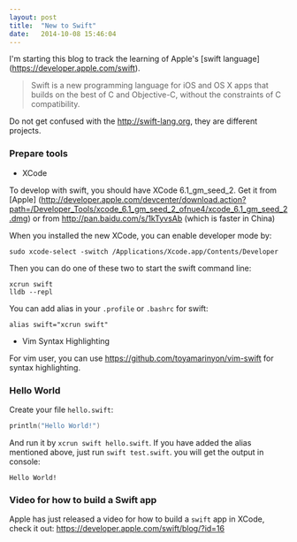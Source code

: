 ```yaml
---
layout: post
title:  "New to Swift"
date:   2014-10-08 15:46:04
---
```

I'm starting this blog to track the learning of Apple's [swift language]
(https://developer.apple.com/swift).

> Swift is a new programming language for iOS and OS X apps that builds on the
> best of C and Objective-C, without the constraints of C compatibility.

Do not get confused with the http://swift-lang.org, they are different projects.

### Prepare tools

- XCode

To develop with swift, you should have XCode 6.1_gm_seed_2. Get it from [Apple]
(http://developer.apple.com/devcenter/download.action?path=/Developer_Tools/xcode_6.1_gm_seed_2_ofnue4/xcode_6.1_gm_seed_2.dmg)
or from http://pan.baidu.com/s/1kTyvsAb (which is faster in China)

When you installed the new XCode, you can enable developer mode by:

```
sudo xcode-select -switch /Applications/Xcode.app/Contents/Developer
```

Then you can do one of these two to start the swift command line:

```
xcrun swift
lldb --repl
```
You can add alias in your `.profile` or `.bashrc` for swift:

```
alias swift="xcrun swift"
```

- Vim Syntax Highlighting

For vim user, you can use https://github.com/toyamarinyon/vim-swift for syntax
highlighting.

### Hello World

Create your file `hello.swift`:

```swift
println("Hello World!")
```

And run it by `xcrun swift hello.swift`. If you have added the alias mentioned
above, just run `swift test.swift`. you will get the output in console:

```
Hello World!
```


### Video for how to build a Swift app

Apple has just released a video for how to build a `swift` app in XCode, check
it out: https://developer.apple.com/swift/blog/?id=16
